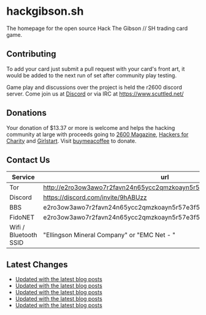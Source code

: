 # hackgibson.sh
The homepage for the open source Hack The Gibson // SH trading card game.


## Contributing

To add your card just submit a pull request with your card's front art, it would be added to the next run of set after community play testing.

Game play and discussions over the project is held the r2600 discord server. Come join us at [Discord](https://discord.com/invite/9hABUzz) or via IRC at https://www.scuttled.net/


## Donations

Your donation of $13.37 or more is welcome and helps the hacking community at large with proceeds going to [2600 Magazine](https://2600.com/), [Hackers for Charity](https://hackersforcharity.org) and [Girlstart](https://girlstart.org).  Visit [buymeacoffee](https://www.buymeacoffee.com/hackgibson.sh) to donate.


## Contact Us

Service | url
-|-
Tor | http://e2ro3ow3awo7r2favn24n65ycc2qmzkoayn5r57e3f56nvjwdcgg32ad.onion
Discord | https://discord.com/invite/9hABUzz
BBS | e2ro3ow3awo7r2favn24n65ycc2qmzkoayn5r57e3f56nvjwdcgg32ad.onion:23
FidoNET | e2ro3ow3awo7r2favn24n65ycc2qmzkoayn5r57e3f56nvjwdcgg32ad.onion:24554
Wifi / Bluetooth SSID | "Ellingson Mineral Company" or "EMC Net - <fidonet address>"

## Latest Changes
<!-- BLOG-POST-LIST:START -->
- [Updated with the latest blog posts](https://github.com/DFW2600/hackgibson.sh/commit/6df0040305923b51f8e848b678a98e22bdbb75f2)
- [Updated with the latest blog posts](https://github.com/DFW2600/hackgibson.sh/commit/d07d75d6ea231e8b5868f95b43a55d253bde17c4)
- [Updated with the latest blog posts](https://github.com/DFW2600/hackgibson.sh/commit/ae10da7abd4fc8120cd0db705b28034bb93fbd74)
- [Updated with the latest blog posts](https://github.com/DFW2600/hackgibson.sh/commit/1ba0ecf4896ee2dab77753c516a57e99f2b4553d)
- [Updated with the latest blog posts](https://github.com/DFW2600/hackgibson.sh/commit/0e2ba889f76a933762250ee783b231aa49a844a6)
<!-- BLOG-POST-LIST:END -->

